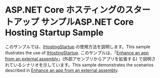 # <a name="aspnet-core-hosting-startup-sample"></a><span data-ttu-id="1b3c8-101">ASP.NET Core ホスティングのスタートアップ サンプル</span><span class="sxs-lookup"><span data-stu-id="1b3c8-101">ASP.NET Core Hosting Startup Sample</span></span>

<span data-ttu-id="1b3c8-102">このサンプルでは、[IHostingStartup](https://docs.microsoft.com/dotnet/api/microsoft.aspnetcore.hosting.ihostingstartup) の使用方法を説明します。</span><span class="sxs-lookup"><span data-stu-id="1b3c8-102">This sample illustrates the use of [IHostingStartup](https://docs.microsoft.com/dotnet/api/microsoft.aspnetcore.hosting.ihostingstartup).</span></span> <span data-ttu-id="1b3c8-103">このサンプルは、「[Enhance an app from an external assembly](https://docs.microsoft.com/aspnet/core/fundamentals/host/platform-specific-configuration)」(外部アセンブリからアプリを拡張する) で説明されているシナリオを示しています。</span><span class="sxs-lookup"><span data-stu-id="1b3c8-103">This sample demonstrates the scenarios described in [Enhance an app from an external assembly](https://docs.microsoft.com/aspnet/core/fundamentals/host/platform-specific-configuration).</span></span>
